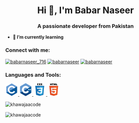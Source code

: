 <h1 align="center">Hi 👋, I'm Babar Naseer</h1>
<h3 align="center">A passionate developer from Pakistan</h3>

- **🌱 I’m currently learning**

<h3 align="left">Connect with me:</h3>
<p align="left">
<a href="https://twitter.com/babarnaseer_716" target="blank"><img align="center" src="https://raw.githubusercontent.com/rahuldkjain/github-profile-readme-generator/master/src/images/icons/Social/twitter.svg" alt="babarnaseer_716" height="30" width="40" /></a>
<a href="https://linkedin.com/in/babarnaseer" target="blank"><img align="center" src="https://raw.githubusercontent.com/rahuldkjain/github-profile-readme-generator/master/src/images/icons/Social/linked-in-alt.svg" alt="babarnaseer" height="30" width="40" /></a>
<a href="https://www.facebook.com/babar.naseer.716/" target="blank"><img align="center" src="https://raw.githubusercontent.com/rahuldkjain/github-profile-readme-generator/master/src/images/icons/Social/facebook.svg" alt="babarnaseer" height="30" width="40" /></a>
</p>

<h3 align="left">Languages and Tools:</h3>
<p align="left"> <a href="https://www.cprogramming.com/" target="_blank" rel="noreferrer"> <img src="https://raw.githubusercontent.com/devicons/devicon/master/icons/c/c-original.svg" alt="c" width="40" height="40"/> </a> <a href="https://www.w3schools.com/cpp/" target="_blank" rel="noreferrer"> <img src="https://raw.githubusercontent.com/devicons/devicon/master/icons/cplusplus/cplusplus-original.svg" alt="cplusplus" width="40" height="40"/> </a> <a href="https://www.w3schools.com/css/" target="_blank" rel="noreferrer"> <img src="https://raw.githubusercontent.com/devicons/devicon/master/icons/css3/css3-original-wordmark.svg" alt="css3" width="40" height="40"/> </a> <a href="https://www.w3.org/html/" target="_blank" rel="noreferrer"> <img src="https://raw.githubusercontent.com/devicons/devicon/master/icons/html5/html5-original-wordmark.svg" alt="html5" width="40" height="40"/> </a> </p>

<p><img align="center" src="https://github-readme-stats.vercel.app/api/top-langs?username=khawajaacode&show_icons=true&locale=en&layout=compact" alt="khawajaacode" /></p>

<p><img align="center" src="https://github-readme-streak-stats.herokuapp.com/?user=khawajaacode&" alt="khawajaacode" /></p>


